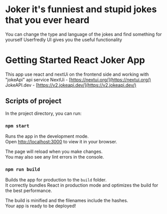 # Joker it's funniest and stupid jokes that you ever heard

You can change the type and language of the jokes and find something for yourself
Userfredly UI gives you the useful functionality

# Getting Started React Joker App

This app use react and nextUi on the frontend side and working with "jokeApi" api service
NextUi - [https://nextui.org/](https://nextui.org/)
JokeAPI.dev - [https://v2.jokeapi.dev/](https://v2.jokeapi.dev/)

## Scripts of project

In the project directory, you can run:

### `npm start`

Runs the app in the development mode.\
Open [http://localhost:3000](http://localhost:3000) to view it in your browser.

The page will reload when you make changes.\
You may also see any lint errors in the console.

### `npm run build`

Builds the app for production to the `build` folder.\
It correctly bundles React in production mode and optimizes the build for the best performance.

The build is minified and the filenames include the hashes.\
Your app is ready to be deployed!
